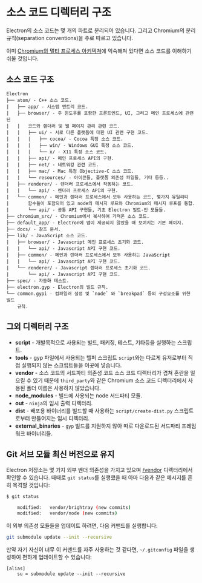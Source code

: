 # 소스 코드 디렉터리 구조

Electron의 소스 코드는 몇 개의 파트로 분리되어 있습니다. 그리고 Chromium의 분리
규칙(separation conventions)을 주로 따르고 있습니다.

이미 [Chromium의 멀티 프로세스 아키텍쳐](http://dev.chromium.org/developers/design-documents/multi-process-architecture)에
익숙해져 있다면 소스 코드를 이해하기 쉬울 것입니다.

## 소스 코드 구조

```
Electron
├── atom/ - C++ 소스 코드.
|   ├── app/ - 시스템 엔트리 코드.
|   ├── browser/ - 주 윈도우를 포함한 프론트엔드, UI, 그리고 메인 프로세스에 관련된
|   |   코드와 렌더러 및 웹 페이지 관리 관련 코드.
|   |   ├── ui/ - 서로 다른 플랫폼에 대한 UI 관련 구현 코드.
|   |   |   ├── cocoa/ - Cocoa 특정 소스 코드.
|   |   |   ├── win/ - Windows GUI 특정 소스 코드.
|   |   |   └── x/ - X11 특정 소스 코드.
|   |   ├── api/ - 메인 프로세스 API의 구현.
|   |   ├── net/ - 네트워킹 관련 코드.
|   |   ├── mac/ - Mac 특정 Objective-C 소스 코드.
|   |   └── resources/ - 아이콘들, 플랫폼 의존성 파일들, 기타 등등..
|   ├── renderer/ - 렌더러 프로세스에서 작동하는 코드.
|   |   └── api/ - 렌더러 프로세스 API의 구현.
|   └── common/ - 메인과 렌더러 프로세스에서 모두 사용하는 코드, 몇가지 유틸리티
|       함수들이 포함되어 있고 node의 메시지 루프와 Chromium의 메시지 루프를 통합.
|       └── api/ - 공통 API 구현들, 기초 Electron 빌트-인 모듈들.
├── chromium_src/ - Chromium에서 복사하여 가져온 소스 코드.
├── default_app/ - Electron에 앱이 제공되지 않았을 때 보여지는 기본 페이지.
├── docs/ - 참조 문서.
├── lib/ - JavaScript 소스 코드.
|   ├── browser/ - Javascript 메인 프로세스 초기화 코드.
|   |   └── api/ - Javascript API 구현 코드.
|   ├── common/ - 메인과 렌더러 프로세스에서 모두 사용하는 JavaScript
|   |   └── api/ - Javascript API 구현 코드.
|   └── renderer/ - Javascript 렌더러 프로세스 초기화 코드.
|       └── api/ - Javascript API 구현 코드.
├── spec/ - 자동화 테스트.
├── electron.gyp - Electron의 빌드 규칙.
└── common.gypi - 컴파일러 설정 및 `node` 와 `breakpad` 등의 구성요소를 위한 빌드
    규칙.
```

## 그외 디렉터리 구조

* **script** - 개발목적으로 사용되는 빌드, 패키징, 테스트, 기타등을 실행하는 스크립트.
* **tools** - gyp 파일에서 사용되는 헬퍼 스크립트 `script`와는 다르게 유저로부터 직접
  실행되지 않는 스크립트들을 이곳에 넣습니다.
* **vendor** - 소스 코드의 서드파티 의존성 코드 소스 코드 디렉터리가 겹쳐 혼란을 일으킬
  수 있기 때문에 `third_party`와 같은 Chromium 소스 코드 디렉터리에서 사용된 폴더
  이름은 사용하지 않았습니다.
* **node_modules** - 빌드에 사용되는 node 서드파티 모듈.
* **out** - `ninja`의 임시 출력 디렉터리.
* **dist** - 배포용 바이너리를 빌드할 때 사용하는 `script/create-dist.py`
  스크립트로부터 만들어지는 임시 디렉터리.
* **external_binaries** - `gyp` 빌드를 지원하지 않아 따로 다운로드된 서드파티
  프레임워크 바이너리들.

## Git 서브 모듈 최신 버전으로 유지

Electron 저장소는 몇 가지 외부 벤더 의존성을 가지고 있으며 [/vendor][vendor]
디렉터리에서 확인할 수 있습니다. 때때로 `git status`를 실행했을 때 아마 다음과 같은
메시지를 흔히 목격할 것입니다:

```sh
$ git status

	modified:   vendor/brightray (new commits)
	modified:   vendor/node (new commits)
```

이 외부 의존성 모듈들을 업데이트 하려면, 다음 커맨드를 실행합니다:

```sh
git submodule update --init --recursive
```

만약 자기 자신이 너무 이 커맨드를 자주 사용하는 것 같다면, `~/.gitconfig` 파일을
생성하여 편하게 업데이트할 수 있습니다:

```
[alias]
	su = submodule update --init --recursive
```

[vendor]: https://github.com/electron/electron/tree/master/vendor

